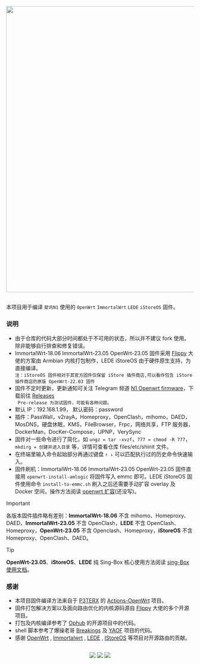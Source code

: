 <img width="768" src="https://raw.githubusercontent.com/ffuqiangg/build_openwrt/main/img/phicomm-n1.jpg" align="center">

##

本项目用于编译 `斐讯N1` 使用的 `OpenWrt` `ImmortalWrt` `LEDE` `iStoreOS` 固件。

### 说明

- 由于仓库的代码大部分时间都处于不可用的状态，所以并不建议 fork 使用。除非能够自行排查和修复错误。
- ImmortalWrt-18.06 ImmortalWrt-23.05 OpenWrt-23.05 固件采用 [Flippy](https://github.com/unifreq) 大佬的方案由 Armbian 内核打包制作，LEDE iStoreOS 由于硬件原生支持，为直接编译。  
`注：iStoreOS 固件相对于其官方固件仅保留 iStore 插件商店,可以看作包含 iStore 插件商店的原版 OpenWrt-22.03 固件`
- 固件不定时更新，更新通知可关注 Telegram 频道 [N1 Openwrt firmware](https://t.me/zhenzhushan)，下载前往 [Releases](https://github.com/ffuqiangg/build_openwrt/releases)  
` Pre-release 为测试固件，可能有各种问题。`
- 默认 IP：192.168.1.99， 默认密码：password
- 插件：PassWall，v2rayA，Homeproxy，OpenClash，mihomo，DAED，MosDNS，硬盘休眠，KMS，FileBrowser，Frpc，网络共享，FTP 服务器，DockerMan，DocKer-Compose，UPNP，VerySync
- 固件对一些命令进行了简化，如 `ungz = tar -xvzf`，`777 = chmod -R 777`，`mkdirg = 创建并进入目录` 等，详情可查看仓库 files/etc/shinit 文件。
- 在终端里输入命令起始部分再通过键盘 `↑ ↓` 可以匹配执行过的历史命令快速输入。
- 固件刷机：ImmortalWrt-18.06 ImmortalWrt-23.05 OpenWrt-23.05 固件直接用 `openwrt-install-amlogic` 将固件写入 emmc 即可。LEDE iStoreOS 固件使用命令 `install-to-emmc.sh` 刷入之后还需要手动扩容 overlay 及 Docker 空间，操作方法阅读 [openwrt 扩容](docs/openwrt_expand.md)(还没写)。

> [!IMPORTANT]
> 各版本固件插件略有差别：**ImmortalWrt-18.06** 不含 mihomo、Homeproxy、DAED，**ImmortalWrt-23.05** 不含 OpenClash，**LEDE** 不含 OpenClash、Homeproxy，**OpenWrt-23.05** 不含 Openclash、Homeproxy，**iStoreOS** 不含 Homeproxy、OpenClash、DAED。

> [!TIP]
> **OpenWrt-23.05**、**iStoreOS**、**LEDE** 纯 Sing-Box 核心使用方法阅读 [sing-Box 使用文档](docs/sing-box.md)。

### 感谢

- 本项目固件编译方法来自于 [P3TERX](https://p3terx.com) 的 [Actions-OpenWrt](https://github.com/P3TERX/Actions-OpenWrt) 项目。
- 固件打包解决方案以及面向路由优化的内核源码源自 [Flippy](https://github.com/unifreq) 大佬的多个开源项目。
- 打包及内核编译参考了 [Ophub](https://github.com/ophub) 的开源项目中的代码。
- shell 脚本参考了爆操老哥 [Breakings](https://github.com/breakings) 及 [YAOF](https://github.com/QiuSimons/YAOF) 项目的代码。
- 感谢 [OpenWrt](https://github.com/openwrt/openwrt) , [Immortalwrt](https://github.com/immortalwrt/immortalwrt) , [LEDE](https://github.com/coolsnowwolf/lede) , [IStoreOS](https://github.com/istoreos/istoreos) 等项目对开源路由的贡献。

##

<p align="center">
<a href="https://t.me/ffuqiangg"><img src="https://img.shields.io/badge/-Telegram-413f42?style=flat&logo=telegram&logoColor=white"></a>
<a href="mailto:ffuqiangg@gmail.com"><img src="https://img.shields.io/badge/-Gmail-red?style=flat&logo=gmail&logoColor=white"></a>
<a href="https://hub.docker.com/u/ffuqiangg"><img src="https://img.shields.io/badge/-Docker-informational?style=flat&logo=docker&logoColor=white"></a>
<p>
